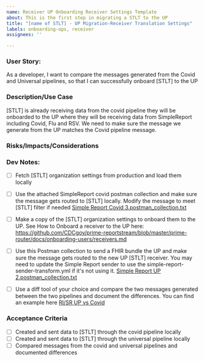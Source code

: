 ```yaml
---
name: Receiver UP Onboarding Receiver Settings Template
about: This is the first step in migrating a STLT to the UP
title: "[name of STLT] - UP Migration-Receiver Translation Settings"
labels: onboarding-ops, receiver
assignees: ''

---
```


### User Story:
As a developer, I want to compare the messages generated from the Covid and Universal pipelines, so that I can successfully onboard [STLT] to the UP

### Description/Use Case
[STLT] is already receiving data from the covid pipeline they will be onboarded to the UP where they will be receiving data from SimpleReport including Covid, Flu and RSV. We need to make sure the message we generate from the UP matches the Covid pipeline message.

### Risks/Impacts/Considerations


### Dev Notes:

- [ ] Fetch [STLT] organization settings from production and load them locally
- [ ] Use the attached SimpleReport covid postman collection and make sure the message gets routed to [STLT] locally. Modify the message to meet [STLT] filter if needed [Simple Report Covid 3.postman_collection.txt](https://api.zenhub.com/attachedFiles/eyJfcmFpbHMiOnsibWVzc2FnZSI6IkJBaHBBNFU2QWc9PSIsImV4cCI6bnVsbCwicHVyIjoiYmxvYl9pZCJ9fQ==--1d3699f4819e80309b51b02e7d4fad05048c28d8/Simple%20Report%20Covid%203.postman_collection.txt)

- [ ] Make a copy of the [STLT] organization settings to onboard them to the UP. See How to Onboard a receiver to the UP here: https://github.com/CDCgov/prime-reportstream/blob/master/prime-router/docs/onboarding-users/receivers.md
- [ ] Use this Postman collection to send a FHIR bundle the UP and make sure the message gets routed to the new UP [STLT] receiver. You may need to update the Simple Report sender to use the simple-report-sender-transform.yml if it's not using it. [Simple Report UP 2.postman_collection.txt](https://api.zenhub.com/attachedFiles/eyJfcmFpbHMiOnsibWVzc2FnZSI6IkJBaHBBNFk2QWc9PSIsImV4cCI6bnVsbCwicHVyIjoiYmxvYl9pZCJ9fQ==--dfab4aacbbb0df15ad1e97bb3328f29bd71ff86b/Simple%20Report%20UP%202.postman_collection.txt)

- [ ] Use a diff tool of your choice and compare the two messages generated between the two pipelines and document the differences. You can find an example here [RI/SR UP vs Covid](https://docs.google.com/spreadsheets/d/197AeFMvozqUGRE1BuvOSMiUL_r2EEkyQv4l8D_OhhZk/edit#gid=492389121)


### Acceptance Criteria 
- [ ] Created and sent data to [STLT] through the covid pipeline locally
- [ ] Created and sent data to [STLT] through the universal pipeline locally
- [ ] Compared messages from the covid and universal pipelines and documented differences
